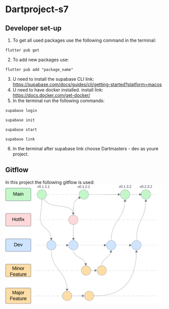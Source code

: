 # Dartproject-s7
## Developer set-up
1. To get all used packages use the following command in the terminal: 
```
flutter pub get
```
2. To add new packages use: 
```
flutter pub add "package_name"
```
3. U need to install the supabase CLI link: https://supabase.com/docs/guides/cli/getting-started?platform=macos
4. U need to have docker installed. install link: https://docs.docker.com/get-docker/
5. In the terminal run the following commands:
```
supabase login
```
```
supabase init
```
```
supabase start
```
```
supabase link
```
6. In the terminal after supabase link choose Dartmasters - dev as youre project. 

## Gitflow
In this project the following gitflow is used:
![](gitflow.png)